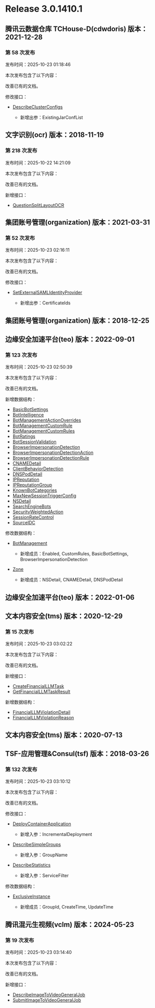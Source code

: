 # Release 3.0.1410.1

## 腾讯云数据仓库 TCHouse-D(cdwdoris) 版本：2021-12-28

### 第 58 次发布

发布时间：2025-10-23 01:18:46

本次发布包含了以下内容：

改善已有的文档。

修改接口：

* [DescribeClusterConfigs](https://cloud.tencent.com/document/api/1387/102619)

	* 新增出参：ExistingJarConfList




## 文字识别(ocr) 版本：2018-11-19

### 第 218 次发布

发布时间：2025-10-22 14:21:09

本次发布包含了以下内容：

改善已有的文档。

新增接口：

* [QuestionSplitLayoutOCR](https://cloud.tencent.com/document/api/866/124456)



## 集团账号管理(organization) 版本：2021-03-31

### 第 52 次发布

发布时间：2025-10-23 02:16:11

本次发布包含了以下内容：

改善已有的文档。

修改接口：

* [SetExternalSAMLIdentityProvider](https://cloud.tencent.com/document/api/850/109960)

	* 新增出参：CertificateIds




## 集团账号管理(organization) 版本：2018-12-25



## 边缘安全加速平台(teo) 版本：2022-09-01

### 第 123 次发布

发布时间：2025-10-23 02:50:39

本次发布包含了以下内容：

改善已有的文档。

新增数据结构：

* [BasicBotSettings](https://cloud.tencent.com/document/api/1552/80721#BasicBotSettings)
* [BotIntelligence](https://cloud.tencent.com/document/api/1552/80721#BotIntelligence)
* [BotManagementActionOverrides](https://cloud.tencent.com/document/api/1552/80721#BotManagementActionOverrides)
* [BotManagementCustomRule](https://cloud.tencent.com/document/api/1552/80721#BotManagementCustomRule)
* [BotManagementCustomRules](https://cloud.tencent.com/document/api/1552/80721#BotManagementCustomRules)
* [BotRatings](https://cloud.tencent.com/document/api/1552/80721#BotRatings)
* [BotSessionValidation](https://cloud.tencent.com/document/api/1552/80721#BotSessionValidation)
* [BrowserImpersonationDetection](https://cloud.tencent.com/document/api/1552/80721#BrowserImpersonationDetection)
* [BrowserImpersonationDetectionAction](https://cloud.tencent.com/document/api/1552/80721#BrowserImpersonationDetectionAction)
* [BrowserImpersonationDetectionRule](https://cloud.tencent.com/document/api/1552/80721#BrowserImpersonationDetectionRule)
* [CNAMEDetail](https://cloud.tencent.com/document/api/1552/80721#CNAMEDetail)
* [ClientBehaviorDetection](https://cloud.tencent.com/document/api/1552/80721#ClientBehaviorDetection)
* [DNSPodDetail](https://cloud.tencent.com/document/api/1552/80721#DNSPodDetail)
* [IPReputation](https://cloud.tencent.com/document/api/1552/80721#IPReputation)
* [IPReputationGroup](https://cloud.tencent.com/document/api/1552/80721#IPReputationGroup)
* [KnownBotCategories](https://cloud.tencent.com/document/api/1552/80721#KnownBotCategories)
* [MaxNewSessionTriggerConfig](https://cloud.tencent.com/document/api/1552/80721#MaxNewSessionTriggerConfig)
* [NSDetail](https://cloud.tencent.com/document/api/1552/80721#NSDetail)
* [SearchEngineBots](https://cloud.tencent.com/document/api/1552/80721#SearchEngineBots)
* [SecurityWeightedAction](https://cloud.tencent.com/document/api/1552/80721#SecurityWeightedAction)
* [SessionRateControl](https://cloud.tencent.com/document/api/1552/80721#SessionRateControl)
* [SourceIDC](https://cloud.tencent.com/document/api/1552/80721#SourceIDC)

修改数据结构：

* [BotManagement](https://cloud.tencent.com/document/api/1552/80721#BotManagement)

	* 新增成员：Enabled, CustomRules, BasicBotSettings, BrowserImpersonationDetection

* [Zone](https://cloud.tencent.com/document/api/1552/80721#Zone)

	* 新增成员：NSDetail, CNAMEDetail, DNSPodDetail




## 边缘安全加速平台(teo) 版本：2022-01-06



## 文本内容安全(tms) 版本：2020-12-29

### 第 15 次发布

发布时间：2025-10-23 03:02:22

本次发布包含了以下内容：

改善已有的文档。

新增接口：

* [CreateFinancialLLMTask](https://cloud.tencent.com/document/api/1124/124464)
* [GetFinancialLLMTaskResult](https://cloud.tencent.com/document/api/1124/124463)

新增数据结构：

* [FinancialLLMViolationDetail](https://cloud.tencent.com/document/api/1124/51861#FinancialLLMViolationDetail)
* [FinancialLLMViolationReason](https://cloud.tencent.com/document/api/1124/51861#FinancialLLMViolationReason)



## 文本内容安全(tms) 版本：2020-07-13



## TSF-应用管理&Consul(tsf) 版本：2018-03-26

### 第 132 次发布

发布时间：2025-10-23 03:10:12

本次发布包含了以下内容：

改善已有的文档。

修改接口：

* [DeployContainerApplication](https://cloud.tencent.com/document/api/649/120669)

	* 新增入参：IncrementalDeployment

* [DescribeSimpleGroups](https://cloud.tencent.com/document/api/649/36064)

	* 新增入参：GroupName

* [DescribeStatistics](https://cloud.tencent.com/document/api/649/70427)

	* 新增入参：ServiceFilter


修改数据结构：

* [ExclusiveInstance](https://cloud.tencent.com/document/api/649/36099#ExclusiveInstance)

	* 新增成员：GroupId, CreateTime, UpdateTime




## 腾讯混元生视频(vclm) 版本：2024-05-23

### 第 19 次发布

发布时间：2025-10-23 03:14:40

本次发布包含了以下内容：

改善已有的文档。

新增接口：

* [DescribeImageToVideoGeneralJob](https://cloud.tencent.com/document/api/1616/124466)
* [SubmitImageToVideoGeneralJob](https://cloud.tencent.com/document/api/1616/124465)



